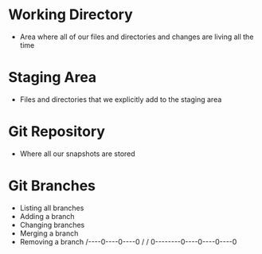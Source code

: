 # Working Directory
- Area where all of our files and directories and changes are living all the time

# Staging Area
- Files and directories that we explicitly add to the staging area

# Git Repository
- Where all our snapshots are stored

# Git Branches
- Listing all branches
- Adding a branch
- Changing branches 
- Merging a branch
- Removing a branch
                 /----0----0----0
               /                     /
0--------0----0----0----0
